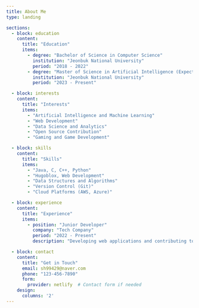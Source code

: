 ```yaml
---
title: About Me
type: landing

sections:
  - block: education
    content:
      title: "Education"
      items:
        - degree: "Bachelor of Science in Computer Science"
          institution: "Jeonbuk National University"
          period: "2018 - 2022"
        - degree: "Master of Science in Artificial Intelligence (Expected)"
          institution: "Jeonbuk National University"
          period: "2023 - Present"

  - block: interests
    content:
      title: "Interests"
      items:
        - "Artificial Intelligence and Machine Learning"
        - "Web Development"
        - "Data Science and Analytics"
        - "Open Source Contribution"
        - "Gaming and Game Development"

  - block: skills
    content:
      title: "Skills"
      items:
        - "Java, C, C++, Python"
        - "Hugoblox, Web Development"
        - "Data Structures and Algorithms"
        - "Version Control (Git)"
        - "Cloud Platforms (AWS, Azure)"

  - block: experience
    content:
      title: "Experience"
      items:
        - position: "Junior Developer"
          company: "Tech Company"
          period: "2022 - Present"
          description: "Developing web applications and contributing to various projects using Java and Python."

  - block: contact
    content:
      title: "Get in Touch"
      email: sh99429@naver.com
      phone: "123-456-7890"
      form:
        provider: netlify  # Contact form if needed
    design:
      columns: '2'
---
```

